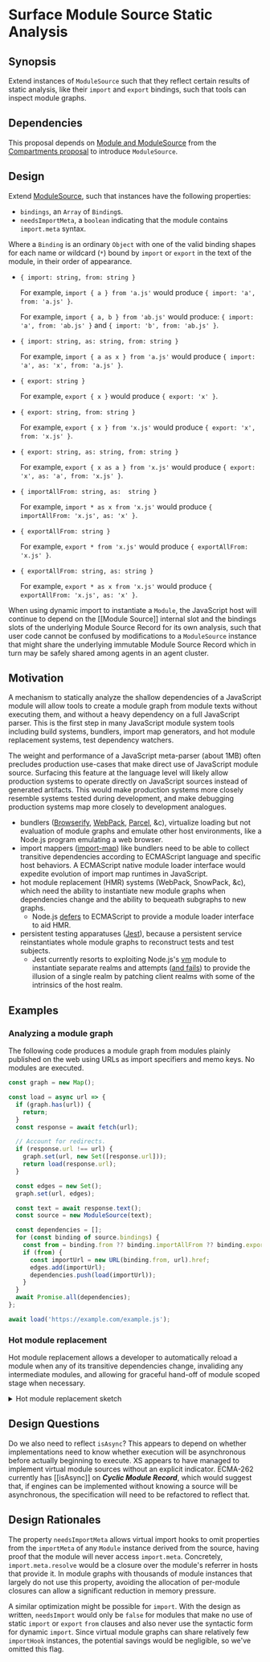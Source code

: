 # Surface Module Source Static Analysis

## Synopsis

Extend instances of `ModuleSource` such that they reflect certain results of
static analysis, like their `import` and `export` bindings, such that tools can
inspect module graphs.

## Dependencies

This proposal depends on [Module and ModuleSource](./0.md) from the [Compartments
proposal](README.md) to introduce `ModuleSource`.

## Design

Extend [ModuleSource](./0.md), such that instances have the following properties:

- `bindings`, an `Array` of `Binding`s.
- `needsImportMeta`, a `boolean` indicating that the module contains
  `import.meta` syntax.

Where a `Binding` is an ordinary `Object` with one of the valid binding shapes
for each name or wildcard (`*`) bound by `import` or `export` in the text
of the module, in their order of appearance.

- `{ import: string, from: string }`

  For example, `import { a } from 'a.js'` would produce
  `{ import: 'a', from: 'a.js' }`.

  For example, `import { a, b } from 'ab.js'` would produce:
  `{ import: 'a', from: 'ab.js' }` and
  `{ import: 'b', from: 'ab.js' }`.

- `{ import: string, as: string, from: string }`

  For example, `import { a as x } from 'a.js'` would produce
  `{ import: 'a', as: 'x', from: 'a.js' }`.

- `{ export: string }`

  For example, `export { x }` would produce
  `{ export: 'x' }`.

- `{ export: string, from: string }`

  For example, `export { x } from 'x.js'` would produce
  `{ export: 'x', from: 'x.js' }`.

- `{ export: string, as: string, from: string }`

  For example, `export { x as a } from 'x.js'` would produce
  `{ export: 'x', as: 'a', from: 'x.js' }`.

- `{ importAllFrom: string, as:  string }`

  For example, `import * as x from 'x.js'` would produce
  `{ importAllFrom: 'x.js', as: 'x' }`.

- `{ exportAllFrom: string }`

  For example, `export * from 'x.js'` would produce
  `{ exportAllFrom: 'x.js' }`.

- `{ exportAllFrom: string, as: string }`

  For example, `export * as x from 'x.js'` would produce
  `{ exportAllFrom: 'x.js', as: 'x' }`.

When using dynamic import to instantiate a `Module`, the JavaScript host will
continue to depend on the [[Module Source]] internal slot and the bindings
slots of the underlying Module Source Record for its own analysis, such that
user code cannot be confused by modifications to a `ModuleSource` instance that
might share the underlying immutable Module Source Record which in turn may be
safely shared among agents in an agent cluster.

## Motivation

A mechanism to statically analyze the shallow dependencies of a JavaScript
module will allow tools to create a module graph from module texts without
executing them, and without a heavy dependency on a full JavaScript parser.
This is the first step in many JavaScript module system tools including
build systems, bundlers, import map generators, and hot module replacement
systems, test dependency watchers.

The weight and performance of a JavaScript meta-parser (about 1MB) often
precludes production use-cases that make direct use of JavaScript module
source.
Surfacing this feature at the language level will likely allow production
systems to operate directly on JavaScript sources instead of generated
artifacts.
This would make production systems more closely resemble systems tested during
development, and make debugging production systems map more closely to
development analogues.

* bundlers ([Browserify][browserify], [WebPack][webpack], [Parcel][parcel],
  &c), virtualize loading but not evaluation of module graphs and emulate other
  host environments, like a Node.js program emulating a web browser.
* import mappers ([import-map][import-map]) like bundlers need to be able to
  collect transitive dependencies according to ECMAScript language and specific
  host behaviors.
  A ECMAScript native module loader interface would expedite evolution of import map
  runtimes in JavaScript.
* hot module replacement (HMR) systems (WebPack, SnowPack, &c), which need the
  ability to instantiate new module graphs when dependencies change and the
  ability to bequeath subgraphs to new graphs.
  * Node.js [defers][node-hmr] to ECMAScript to provide a module loader
    interface to aid HMR.
* persistent testing apparatuses ([Jest][jest]), because a persistent service
  reinstantiates whole module graphs to reconstruct tests and test subjects.
  * Jest currently resorts to exploiting Node.js's [vm][vm-context] module to
    instantiate separate realms and attempts ([and
    fails][jest-ses-interaction]) to provide the illusion of a single realm by
    patching client realms with some of the intrinsics of the host realm.

## Examples

### Analyzing a module graph

The following code produces a module graph from modules plainly published on
the web using URLs as import specifiers and memo keys.
No modules are executed.

```js
const graph = new Map();

const load = async url => {
  if (graph.has(url)) {
    return;
  }
  const response = await fetch(url);

  // Account for redirects.
  if (response.url !== url) {
    graph.set(url, new Set([response.url]));
    return load(response.url);
  }

  const edges = new Set();
  graph.set(url, edges);

  const text = await response.text();
  const source = new ModuleSource(text);

  const dependencies = [];
  for (const binding of source.bindings) {
    const from = binding.from ?? binding.importAllFrom ?? binding.exportAllFrom;
    if (from) {
      const importUrl = new URL(binding.from, url).href;
      edges.add(importUrl);
      dependencies.push(load(importUrl));
    }
  }
  await Promise.all(dependencies);
};

await load('https://example.com/example.js');
```

### Hot module replacement

Hot module replacement allows a developer to automatically reload a module when
any of its transitive dependencies change, invaliding any intermediate modules,
and allowing for graceful hand-off of module scoped stage when necessary.

<details>
  <summary>Hot module replacement sketch</summary>

  This sketch outlines how one can use `Module` and `ModuleSource` to construct
  a watcher graph that reuses these objects between reloads when possible.
  The sketch assumes the existence of a fictitious `watch` interface that is a
  parody of `fetch`, except producing a promise `changed` that will settle when
  the response is no longer valid.

  ```js
  const getImports = source => source.bindings.map(binding =>
    binding.from ??
    binding.importAllFrom ??
    binding.exportAllFrom
  ).filter(Boolean);

  const sources = new Map();
  const modules = new Map();
  const watchers = new Map();
  const states = new Map();
  const getStates = new Map();

  const invalidateModule = url => {
    const watcher = watchers.get(url);
    if (watcher) {
      watcher();
      watchers.delete(url);
    }
    modules.delete(url);
    for (const importSpecifier of getImports(source)) {
      const url = new URL(importSpecifier, url).href;
      invalidateModule(url);
    }

    // Hand-off state in preparation for an upgrade.
    const getState = getStates.get(url);
    if (getState) {
      states.set(url, getState());
      getStates.delete(url);
    }
  };

  const invalidateSource = url => {
    invalidateModule(url);
    sources.delete(url);
  };

  const importHook = async (importSpecifier, importerMeta) => {
    const url = new URL(importSpecifier, importerMeta.url).href;
    let module = modules.get(url);
    if (!module) {
      let source = sources.get(url);
      if (!source) {
        const response = await watch(url);
        response.changed.then(() => invalidateSource(url));
        const text = await response.text();
        source = new ModuleSource(text);
        sources.set(url, source);
      }
      const registerGetState = getState => {
        getStates.set(url, getState);
      };
      const state = stages.get(url);
      const importMeta = { url, state, registerGetState };
      module = new Module(source, { importHook, importMeta });
      modules.set(url, module);
    }
    return module;
  }

  const watchModule = async (url, { signal }) => {
    while (!signal.aborted) {
      const { promise, resolve } = Promise.defer();
      watchers.set(url, resolve);
      await importHook(url, import.meta);
      await promise;
      // Blink once to debounce coincident changes.
      await Promise.delay(100);
    }
  };

  const entrypoint = 'https://example.com/example.js';
  await watchModule(entrypoint);
  ```

  This assumes a protocol for state hand-off:

  ```js
  let state = import.meta.state;
  import.meta.registerGetState(() => state);
  ```

</details>

## Design Questions

Do we also need to reflect `isAsync`?
This appears to depend on whether implementations need to know
whether execution will be asynchronous before actually beginning to execute.
XS appears to have managed to implement virtual module sources without
an explicit indicator.
ECMA-262 currently has [[isAsync]] on ***Cyclic Module Record***,
which would suggest that, if engines can be implemented without knowing
a source will be asynchronous, the specification will need to be refactored to
reflect that.

## Design Rationales

The property `needsImportMeta` allows virtual import hooks to omit properties
from the `importMeta` of any `Module` instance derived from the source,
having proof that the module will never access `import.meta`.
Concretely, `import.meta.resolve` would be a closure over the module's referrer
in hosts that provide it.
In module graphs with thousands of module instances that largely do not use
this property, avoiding the allocation of per-module closures can allow a
significant reduction in memory pressure.

A similar optimization might be possible for `import`.
With the design as written, `needsImport` would only be `false` for modules
that make no use of static `import` or `export` `from` clauses and also never
use the syntactic form for dynamic `import`.
Since virtual module graphs can share relatively few `importHook` instances,
the potential savings would be negligible, so we've omitted this flag.

[browserify]: https://browserify.org/
[import-map]: https://github.com/WICG/import-maps
[jest-ses-interaction]: https://github.com/facebook/jest/issues/11952
[jest]: https://jestjs.io/
[node-hmr]: https://github.com/nodejs/node/issues/40594
[parcel]: https://parceljs.org/
[vm-context]: https://nodejs.org/api/vm.html#vm_vm_createcontext_contextobject_options
[webpack]: https://webpack.js.org/
